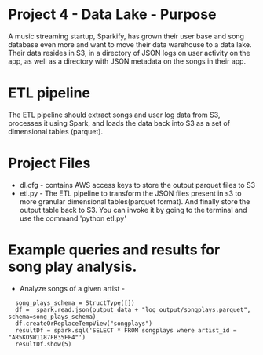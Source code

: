 # Project 4 - Data Lake - Purpose
A music streaming startup, Sparkify, has grown their user base and song database even more and want to move their data warehouse to a data lake. Their data resides in S3, in a directory of JSON logs on user activity on the app, as well as a directory with JSON metadata on the songs in their app.

# ETL pipeline
The ETL pipeline should extract songs and user log data from S3, processes it using Spark, and loads the data back into S3 as a set of dimensional tables (parquet).

# Project Files
- dl.cfg - contains AWS access keys to store the output parquet files to S3
- etl.py - The ETL pipeline to transform the JSON files present in s3 to more granular dimensional tables(parquet format). And finally store the output table back to S3. You can invoke it by going to the terminal and use the command 'python etl.py'

# Example queries and results for song play analysis.
- Analyze songs of a given artist - 
```
  song_plays_schema = StructType([])
  df =  spark.read.json(output_data + "log_output/songplays.parquet", schema=song_plays_schema)
  df.createOrReplaceTempView("songplays")
  resultDf = spark.sql('SELECT * FROM songplays where artist_id = "AR5KOSW1187FB35FF4"')
  resultDf.show(5)
```
